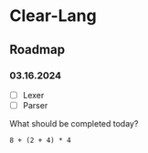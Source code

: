 # Clear-Lang

## Roadmap  

### 03.16.2024

- [ ] Lexer 
- [ ] Parser 

What should be completed today?

```
8 + (2 + 4) * 4 
```
